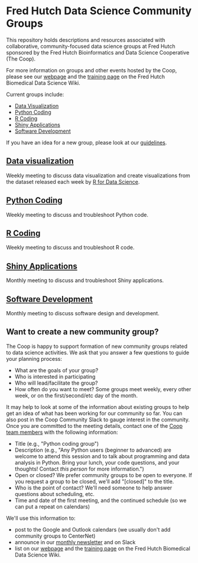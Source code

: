 # Fred Hutch Data Science Community Groups

This repository holds descriptions and resources associated with collaborative, community-focused data science groups at Fred Hutch sponsored by the Fred Hutch Bioinformatics and Data Science Cooperative (The Coop).

For more information on groups and other events hosted by the Coop, please see our [webpage](https://research.fhcrc.org/coop/en/community/hosted-groups.html) and the [training page](https://github.com/fredhutch/community_groups) on the Fred Hutch Biomedical Data Science Wiki.

Current groups include:

- [Data Visualization](#data-visualization)
- [Python Coding](#python-coding)
- [R Coding](#r-coding)
- [Shiny Applications](#shiny-applications)
- [Software Development](#software-development)

If you have an idea for a new group, please look at our [guidelines](#want-to-create-a-new-community-group).

## [Data visualization](data_viz.md)

Weekly meeting to discuss data visualization and create visualizations from the dataset released each week by [R for Data Science](https://github.com/rfordatascience/tidytuesday).

## [Python Coding](python_coding.md)

Weekly meeting to discuss and troubleshoot Python code.

## [R Coding](R_coding.md)

Weekly meeting to discuss and troubleshoot R code.

## [Shiny Applications](shiny.md)

Monthly meeting to discuss and troubleshoot Shiny applications.

## [Software Development](software_dev.md)

Monthly meeting to discuss software design and development.

## Want to create a new community group?

The Coop is happy to support formation of new community groups related to data science activities. We ask that you answer a few questions to guide your planning process:

- What are the goals of your group?
- Who is interested in participating
- Who will lead/facilitate the group?
- How often do you want to meet? Some groups meet weekly, every other week, or on the first/second/etc day of the month.

It may help to look at some of the information about existing groups to help get an idea of what has been working for our community so far. You can also post in the Coop Community Slack to gauge interest in the community. Once you are committed to the meeting details, contact one of the [Coop team members](https://research.fhcrc.org/coop/en/contact.html) with the following information:

- Title (e.g., "Python coding group")
- Description (e.g., "Any Python users (beginner to advanced) are welcome to attend this session and to talk about programming and data analysis in Python. Bring your lunch, your code questions, and your thoughts! Contact *this person* for more information.")
- Open or closed? We prefer community groups to be open to everyone. If you request a group to be closed, we'll add "[closed]" to the title.
- Who is the point of contact? We'll need someone to help answer questions about scheduling, etc.
- Time and date of the first meeting, and the continued schedule (so we can put a repeat on calendars)

We'll use this information to:

- post to the Google and Outlook calendars (we usually don't add community groups to CenterNet)
- announce in our [monthly newsletter](https://research.fhcrc.org/coop/en/newsletter.html) and on Slack
- list on our [webpage](https://research.fhcrc.org/coop/en/community/hosted-groups.html) and the [training page](https://github.com/fredhutch/community_groups) on the Fred Hutch Biomedical Data Science Wiki.
